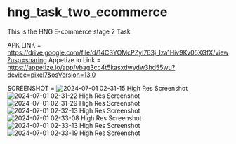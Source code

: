 # hng_task_two_ecommerce
This is the HNG E-commerce stage 2 Task 


APK LINK = https://drive.google.com/file/d/14CSYOMcPZyl763j_Iza1Hiv9Kv05XGfX/view?usp=sharing
Appetize.io Link = https://appetize.io/app/vbag3cc4t5kasxdwydw3hd55wu?device=pixel7&osVersion=13.0

SCREENSHOT =
![2024-07-01 02-31-15 High Res Screenshot](https://github.com/tishey/HNG-E-Commerce/assets/66266110/3726095f-d9ce-4257-bff4-61659b089d54)
![2024-07-01 02-31-22 High Res Screenshot](https://github.com/tishey/HNG-E-Commerce/assets/66266110/3a05ca0d-782a-43ca-b4f3-5dd65327758f)
![2024-07-01 02-31-29 High Res Screenshot](https://github.com/tishey/HNG-E-Commerce/assets/66266110/14f243d9-387f-40b6-b028-2bc1df5ce0b0)
![2024-07-01 02-32-13 High Res Screenshot](https://github.com/tishey/HNG-E-Commerce/assets/66266110/aa8e8167-5f6a-4953-b20d-31781d3c9083)
![2024-07-01 02-33-08 High Res Screenshot](https://github.com/tishey/HNG-E-Commerce/assets/66266110/8c9d171d-a5a3-48f7-832c-f20a8a29daca)
![2024-07-01 02-33-13 High Res Screenshot](https://github.com/tishey/HNG-E-Commerce/assets/66266110/2caad47a-49ba-4733-9d99-159cc81cf089)
![2024-07-01 02-33-19 High Res Screenshot](https://github.com/tishey/HNG-E-Commerce/assets/66266110/454db3a8-6d3f-4693-8de2-27dae46c708b)
